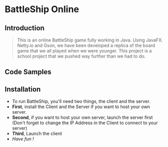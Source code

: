 # BattleShip Online

## Introduction

> This is an online BattleShip game fully working in Java. Using JavaFX. Netty.io and Gson, we have been developed a replica of the board game that we all played when we were younger. This project is a school project that we pushed way further than we had to do.

## Code Samples



## Installation

> 
- To run BattleShip, you'll need two things, the client and the server.
- **First**, install the Client and the Server if you want to host your own server.
- **Second**, if you want to host your own server, launch the server first (Don't forget to change the IP Address in the Client to connect to your server)
- **Third**, Launch the client
- *Have fun !*

